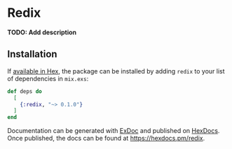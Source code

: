 # Redix

**TODO: Add description**

## Installation

If [available in Hex](https://hex.pm/docs/publish), the package can be installed
by adding `redix` to your list of dependencies in `mix.exs`:

```elixir
def deps do
  [
    {:redix, "~> 0.1.0"}
  ]
end
```

Documentation can be generated with [ExDoc](https://github.com/elixir-lang/ex_doc)
and published on [HexDocs](https://hexdocs.pm). Once published, the docs can
be found at <https://hexdocs.pm/redix>.

